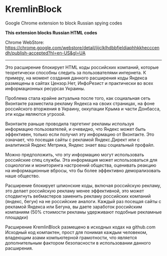# KremlinBlock

Google Chrome extension to block Russian spying codes

**This extension blocks Russian HTML codes**

Chrome WebStore: https://chrome.google.com/webstore/detail/jijclklhdbbfjeldiaphhkkhecccendh/publish-accepted?hl=en-US&gl=UA


---

Это расширение блокирует HTML коды российских компаний, которые теоретически способны следить за пользователями интернета. К примеру, на момент создания данного расширения коды Яндекса размещены в сайтах Цензор.Нет, ИнфоРезист и практически во всех информационных ресурсах Украины.

Проблема стала крайне актуальна после того, как социальная сеть Вконтакте разместила рекламу Яндекса на своих страницах, на фоне российского вторжения в Украину, оккупации Крыма и части Донбасса, эти коды являются угрозой.

Вконтакте раньше проводила таргетинг рекламы используя информацию пользователей, и очевидно, что Яндекс может быть эффективен, только если получил эту информацию от Вконтакте. Это означает, что посещая сайты с рекламой Яндекс.Директ или с аналитикой Яндекс Метрика, Яндекс знает ваш социальный профайл. 

Можно предположить, что эту информацию могут использовать российские спец службы. Эта информация может использоваться для социологии и мониторинга настроений общества, оценивать реакцию на информационные вбросы, что бы более эффективно деморализовать наше общество.

Расширение блокирует шпионские коды, включая российскую рекламу, это делает российскую рекламу менее эффективной, это может сподвигнуть вебмастеров заменить рекламу российских компаний (яндекс, бегун) на не российские аналоги. Каждый раз посещая сайты с рекламой Яндекса или Бегуна, вы даете заработок российским компаниям (50% стоимости рекламы удерживают подобные рекламные площадки)

Расширение KremlinBlock размещено в исходных кодах на github.com
Исходный код компактен, прост для понимая каждым человеком, владеющим азами компьютерной грамотности, что является дополнительным фактором безопасности в использовании данного расширения.



